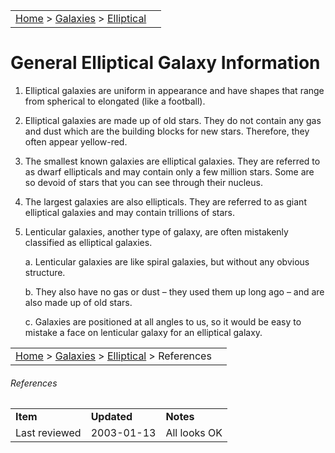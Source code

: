 |    |    |
|:---|---:|
|[Home](/notes/#object-notes) > [Galaxies](/notes/#galaxies) > [Elliptical](!elliptical_galaxy_info) |  |

# General Elliptical Galaxy Information

1.	Elliptical galaxies are uniform in appearance and have shapes that range from spherical to elongated (like a football).

2.	Elliptical galaxies are made up of old stars.  They do not contain any gas and dust which are the building blocks for new stars.  Therefore, they often appear yellow-red.

3.	The smallest known galaxies are elliptical galaxies.  They are referred to as dwarf ellipticals and may contain only a few million stars.  Some are so devoid of stars that you can see through their nucleus.

4.	The largest galaxies are also ellipticals.  They are referred to as giant elliptical galaxies and may contain trillions of stars.

5.	Lenticular galaxies, another type of galaxy, are often mistakenly classified as elliptical galaxies.

    a.	Lenticular galaxies are like spiral galaxies, but without any obvious structure.

    b.	They also have no gas or dust – they used them up long ago – and are also made up of old stars.

    c.	Galaxies are positioned at all angles to us, so it would be easy to mistake a face on lenticular galaxy for an elliptical galaxy. 

|    |    |
|:---|---:|
|[Home](/notes/#object-notes) > [Galaxies](/notes/#galaxies) > [Elliptical](!elliptical_galaxy_info) > References|  |

###### References
|   |   |   |
|---|---|---|
|**Item**|**Updated**|**Notes**|
|Last reviewed|2003-01-13|All looks OK|

